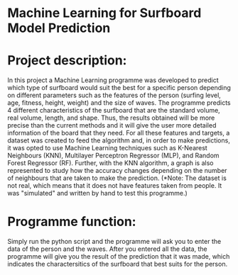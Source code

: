 # Machine Learning for Surfboard Model Prediction

# Project description:
In this project a Machine Learning programme was developed to predict which type of surfboard would suit the best for a specific person depending on different parameters such as the features of the person (surfing level, age, fitness, height, weight) and the size of waves.
The programme predicts 4 different characteristics of the surfboard that are the standard volume, real volume, length, and shape. Thus, the results obtained will be more precise than the current methods and it will give the user more detailed information of the board that they need. For all these features and targets, a dataset was created to feed the algorithm and, in order to make predictions, it was opted to use Machine Learning techniques such as K-Nearest Neighbours (KNN), Multilayer Perceptron Regressor (MLP), and Random Forest Regressor (RF). Further, with the KNN algorithm, a graph is also represented to study how the accuracy changes depending on the number of neighbours that are taken to make the prediction.
(*Note: The dataset is not real, which means that it does not have features taken from people. It was "simulated" and written by hand to test this programme.)

# Programme function:
Simply run the python script and the programme will ask you to enter the data of the person and the waves. After you entered all the data, the programme will give you the result of the prediction that it was made, which indicates the charactersitics of the surfboard that best suits for the person.
